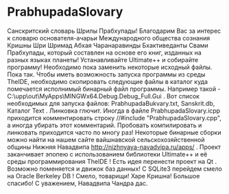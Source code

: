 # PrabhupadaSlovary
 Санскритский словарь Шрилы Прабхупады!
Благодарим Вас за интерес к словарю основателя-ачарьи Международного общества сознания Кришны Шри Шримад Абхая Чаранаравинды Бхактиведанты Свами Прабхупады, который составлен на основе его книг, изданных на разных языках планеты!
Устанавливайте Ultimate++ и собирайте программу! Необходимо пока заменить некоторые  исходный файлы. Пока так.
Чтобы иметь возможность запуска программы из среды TheIDE, необходимо скопировать следующие файлы
в каталог куда помечается исполнимый бинарный файл программы. Например такой - C:\upp\out\MyApps\MINGWx64.Debug.Debug_Full.Gui .
Вот список необходимых для запуска файлов: PrabhupadaBukvary.txt, Sanskrit.db, Каталог Text .
Линковка глючит. Иногда в файле PrabhupadaSlovary.icpp приходится комментировать строку //#include "PrabhupadaSlovary.cpp", а иногда убирать этот комментарий.
Пробовать компилировать и линковать приходится часто по многу раз!
Некоторые бинарные сборки можно найти на нашем сайте вайшнавской сельскохозяйственной общины Нижняя Навадвипа
http://nizhnyaya-navadvipa.ru/apps/ .
Проект заканчивает эпопею с использованием библиотеки Ultimate++ и её среды программирования TheIDE !
Есть идея перенести проект на Qt . Возможно поменяется и движок баз данных! С SQLite3 перейдем смело на Oracle Berkeley DB !
Смело, товарищи!
Харе Кришна!
Большое спасибо!
С уважением, Навадвипа Чандра дас.